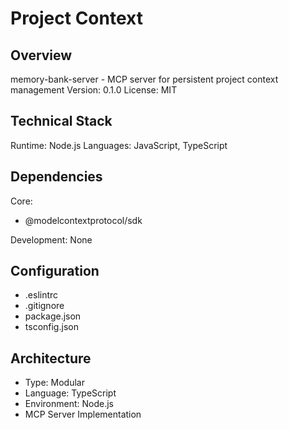 # Project Context

## Overview
memory-bank-server - MCP server for persistent project context management
Version: 0.1.0
License: MIT

## Technical Stack
Runtime: Node.js
Languages: JavaScript, TypeScript


## Dependencies
Core:
- @modelcontextprotocol/sdk

Development:
None

## Configuration
- .eslintrc
- .gitignore
- package.json
- tsconfig.json

## Architecture
- Type: Modular
- Language: TypeScript
- Environment: Node.js
- MCP Server Implementation
